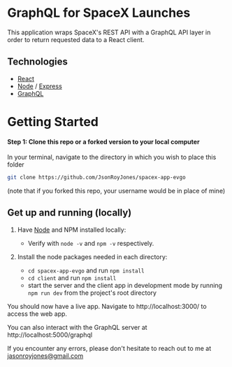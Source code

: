 # GraphQL for SpaceX Launches

This application wraps SpaceX's REST API with a GraphQL API layer in order to return requested data to a React client.

## Technologies

- [React](https://reactjs.org/docs/getting-started.html)
- [Node](https://nodejs.org/en/) / [Express](https://expressjs.com/en/starter/installing.html)
- [GraphQL](https://www.howtographql.com/graphql-js/1-getting-started/)

# Getting Started

#### Step 1: Clone this repo or a forked version to your local computer

In your terminal, navigate to the directory in which you wish to place this folder

```bash
git clone https://github.com/JsonRoyJones/spacex-app-evgo
```
(note that if you forked this repo, your username would be in place of mine)

## Get up and running (locally)

1. Have [Node](https://nodejs.org/en/download/) and NPM installed locally:

   - Verify with `node -v` and `npm -v` respectively.

1. Install the node packages needed in each directory:

   - `cd spacex-app-evgo` and run `npm install`
   - `cd client` and run `npm install`
   - start the server and the client app in development mode by running `npm run dev` from the project's root directory

You should now have a live app. Navigate to http://localhost:3000/ to access the web app.

You can also interact with the GraphQL server at http://localhost:5000/graphql

If you encounter any errors, please don't hesitate to reach out to me at jasonroyjones@gmail.com
